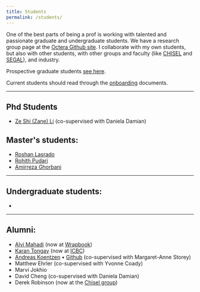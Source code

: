 ```yaml
---
title: Students
permalink: /students/
---
```


One of the best parts of being a prof is working with talented and passionate graduate and undergraduate students. We have a research group page at the [Octera Github site](https://github.com/octeraIS/). I collaborate with my own students, but also with other students, with other groups and faculty (like [CHISEL](https://thechiselgroup.org) and [SEGAL](https://http://thesegalgroup.org)), and industry. 

Prospective graduate students [see here](/prospective/).

Current students should read through the [onboarding](https://github.com/neilernst/Onboarding) documents. 

----

## Phd Students

* [Ze Shi (Zane) Li](http://thesegalgroup.org/people/ze-shi-li/) (co-supervised with Daniela Damian)

## Master's students:

* [Roshan Lasrado](https://roshanlas.com)
* [Rohith Pudari](https://rohith-hacker.github.io/cv/)
* [Amirreza Ghorbani](https://github.com/arg1998)

----
## Undergraduate students:

* 

----
## Alumni:
* [Alvi Mahadi](https://github.com/alvi2496) (now at [Wrapbook](https://thechiselgroup.org/team/))
* [Karan Tongay](https://github.com/karantongay) (now at [ICBC](https://www.icbc.com/))
* [Andreas Koentzen](http://www.apkc.net/) • [Github](https://github.com/k-zen) (co-supervised with Margaret-Anne Storey)
* Matthew Ehrler  (co-supervised with Yvonne Coady)
* Marvi Jokhio
* David Cheng (co-supervised with Daniela Damian)
* Derek Robinson (now at the [Chisel group](https://thechiselgroup.org/team/))

